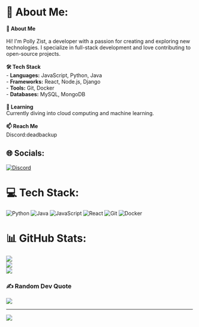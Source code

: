 # 💫 About Me:
  **👋 About Me**<br><br>Hi! I'm  Polly Zist, a developer with a passion for creating and exploring new technologies. I specialize in full-stack development and love contributing to open-source projects.<br><br>  **🛠️ Tech Stack**<br>- **Languages:** JavaScript, Python, Java<br>- **Frameworks:** React, Node.js, Django<br>- **Tools:** Git, Docker<br>- **Databases:** MySQL, MongoDB<br><br>  **🌱 Learning**<br>Currently diving into cloud computing and machine learning.<br><br>  **📫 Reach Me**<br>Discord:deadbackup<br>


## 🌐 Socials:
[![Discord](https://img.shields.io/badge/Discord-%237289DA.svg?logo=discord&logoColor=white)](https://skids.rip/discord) 

# 💻 Tech Stack:
![Python](https://img.shields.io/badge/python-3670A0?style=for-the-badge&logo=python&logoColor=ffdd54) ![Java](https://img.shields.io/badge/java-%23ED8B00.svg?style=for-the-badge&logo=openjdk&logoColor=white) ![JavaScript](https://img.shields.io/badge/javascript-%23323330.svg?style=for-the-badge&logo=javascript&logoColor=%23F7DF1E) ![React](https://img.shields.io/badge/react-%2320232a.svg?style=for-the-badge&logo=react&logoColor=%2361DAFB) ![Git](https://img.shields.io/badge/git-%23F05033.svg?style=for-the-badge&logo=git&logoColor=white) ![Docker](https://img.shields.io/badge/docker-%230db7ed.svg?style=for-the-badge&logo=docker&logoColor=white)
# 📊 GitHub Stats:
![](https://github-readme-stats.vercel.app/api?username=TALLJAKE1234&theme=dark&hide_border=false&include_all_commits=false&count_private=false)<br/>
![](https://github-readme-streak-stats.herokuapp.com/?user=TALLJAKE1234&theme=dark&hide_border=false)<br/>
![](https://github-readme-stats.vercel.app/api/top-langs/?username=TALLJAKE1234&theme=dark&hide_border=false&include_all_commits=false&count_private=false&layout=compact)

### ✍️ Random Dev Quote
![](https://quotes-github-readme.vercel.app/api?type=horizontal&theme=radical)

---
[![](https://visitcount.itsvg.in/api?id=TALLJAKE1234&icon=0&color=0)](https://visitcount.itsvg.in)

